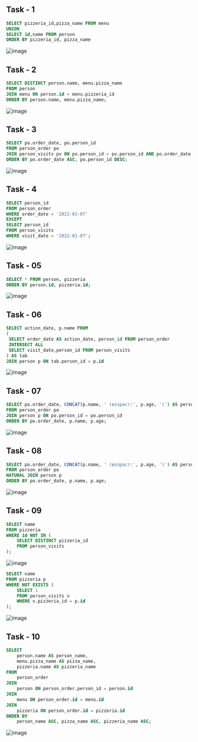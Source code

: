 ## Task - 1
```sql
SELECT pizzeria_id,pizza_name FROM menu 
UNION 
SELECT id,name FROM person
ORDER BY pizzeria_id, pizza_name
```
![image](https://github.com/nikeyzdereva/oad_vorobyov/assets/112609367/8e4dc904-1583-4ef1-b822-9a16e9784e7b)

## Task - 2
```sql
SELECT DISTINCT person.name, menu.pizza_name
FROM person
JOIN menu ON person.id = menu.pizzeria_id
ORDER BY person.name, menu.pizza_name;
```
![image](https://github.com/nikeyzdereva/oad_vorobyov/assets/112609367/604f8c9b-f5d8-4d45-947c-1fb3ab9bacdb)


## Task - 3
```sql
SELECT po.order_date, po.person_id
FROM person_order po
JOIN person_visits pv ON po.person_id = pv.person_id AND po.order_date = pv.visit_date
ORDER BY po.order_date ASC, po.person_id DESC;
```

![image](https://github.com/nikeyzdereva/oad_vorobyov/assets/112609367/567ea0b3-3eb3-4a7a-a962-7be0fc3fafdf)


## Task - 4
```sql
SELECT person_id
FROM person_order
WHERE order_date = '2022-01-07'
EXCEPT
SELECT person_id
FROM person_visits
WHERE visit_date = '2022-01-07';
```


![image](https://github.com/nikeyzdereva/oad_vorobyov/assets/112609367/89452439-1a53-4879-919e-2cdaf326e266)

## Task - 05

```sql
SELECT * FROM person, pizzeria
ORDER BY person.id, pizzeria.id;
```
![image](https://github.com/nikeyzdereva/oad_vorobyov/assets/112609367/35069106-c8ea-47fc-bc84-008d14cbc76a)


## Task - 06

```sql
SELECT action_date, p.name FROM
(
 SELECT order_date AS action_date, person_id FROM person_order
 INTERSECT ALL
 SELECT visit_date,person_id FROM person_visits
) AS tab
JOIN person p ON tab.person_id = p.id
```
![image](https://github.com/nikeyzdereva/oad_vorobyov/assets/112609367/0a3d9faf-4a90-41d9-9ee0-725965ab1bf4)

## Task - 07

```sql
SELECT po.order_date, CONCAT(p.name, ' (возраст:', p.age, ')') AS personal_info
FROM person_order po
JOIN person p ON po.person_id = po.person_id
ORDER BY po.order_date, p.name, p.age;
```
![image](https://github.com/nikeyzdereva/oad_vorobyov/assets/112609367/1c385a68-811d-4158-bb2d-7084020d73a5)



## Task - 08

```sql
SELECT po.order_date, CONCAT(p.name, ' (возраст:', p.age, ')') AS personal_info
FROM person_order po
NATURAL JOIN person p
ORDER BY po.order_date, p.name, p.age;
```

![image](https://github.com/nikeyzdereva/oad_vorobyov/assets/112609367/1cd8742c-2360-4aa9-afc8-4cf3a674e08d)


## Task - 09

```sql
SELECT name
FROM pizzeria
WHERE id NOT IN (
    SELECT DISTINCT pizzeria_id
    FROM person_visits
);
```

![image](https://github.com/nikeyzdereva/oad_vorobyov/assets/112609367/ec04afe9-ca01-47a4-9271-67ec81f203f2)



```sql
SELECT name
FROM pizzeria p
WHERE NOT EXISTS (
    SELECT 1
    FROM person_visits v
    WHERE v.pizzeria_id = p.id
);
```

![image](https://github.com/nikeyzdereva/oad_vorobyov/assets/112609367/3a688f2c-c3c4-47d5-b159-acc04f579674)


## Task - 10

```sql
SELECT
    person.name AS person_name,
    menu.pizza_name AS pizza_name,
    pizzeria.name AS pizzeria_name
FROM
    person_order
JOIN
    person ON person_order.person_id = person.id
JOIN
    menu ON person_order.id = menu.id
JOIN
    pizzeria ON person_order.id = pizzeria.id
ORDER BY
    person_name ASC, pizza_name ASC, pizzeria_name ASC;
```


![image](https://github.com/nikeyzdereva/oad_vorobyov/assets/112609367/8a3422f3-7747-4547-9bc1-589008fb22f7)
